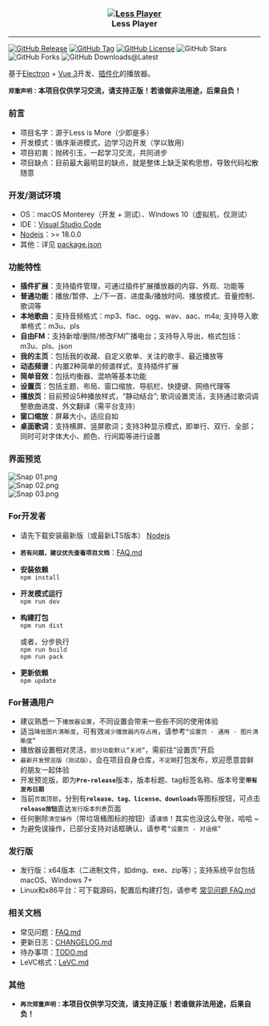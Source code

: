 ### <div align=center>[![Less Player](https://gitee.com/rive08/less-player-desktop/raw/master/public/icon.png)](![/public/icon.png](https://gitee.com/rive08/less-player-desktop/raw/master/public/icon.png))<br>Less Player</div>  
---  


[![GitHub Release](https://img.shields.io/github/release/GeekLee2012/Less-Player-Desktop)](https://github.com/GeekLee2012/Less-Player-Desktop/releases)
[![GitHub Tag](https://img.shields.io/github/tag/GeekLee2012/Less-Player-Desktop)](https://github.com/GeekLee2012/Less-Player-Desktop/tags)
[![GitHub License](https://img.shields.io/github/license/GeekLee2012/Less-Player-Desktop)](https://github.com/GeekLee2012/Less-Player-Desktop/blob/main/LICENSE)
![GitHub Stars](https://img.shields.io/github/stars/GeekLee2012/Less-Player-Desktop)
![GitHub Forks](https://img.shields.io/github/forks/GeekLee2012/Less-Player-Desktop) 
![GitHub Downloads@Latest](https://img.shields.io/github/downloads/GeekLee2012/Less-Player-Desktop/latest/total)  

基于[Electron](https://www.electronjs.org/) + [Vue 3](https://vuejs.org/)开发、[插件化](https://github.com/GeekLee2012/Less-Player-Desktop-Plugins/)的播放器。   

<b>`郑重声明：`本项目仅供学习交流，请支持正版！若谁做非法用途，后果自负！</b>   

### 前言  
* 项目名字：源于Less is More（少即是多）
* 开发模式：循序渐进模式，边学习边开发（学以致用）  
* 项目初衷：抛砖引玉，一起学习交流，共同进步  
* 项目缺点：目前最大最明显的缺点，就是整体上缺乏架构思想，导致代码松散随意  
  
### 开发/测试环境
* OS：macOS Monterey（开发 + 测试）、Windows 10（虚拟机，仅测试）  
* IDE：[Visual Studio Code](https://code.visualstudio.com/)  
* [Nodejs](https://nodejs.org/)：>= 18.0.0  
* 其他：详见 [package.json](package.json)    
  
### 功能特性
* <b>插件扩展</b>：支持插件管理，可通过插件扩展播放器的内容、外观、功能等  
* <b>普通功能</b>：播放/暂停、上/下一首、进度条/播放时间、播放模式、音量控制、歌词等  
* <b>本地歌曲</b>：支持音频格式：mp3、flac、ogg、wav、aac、m4a; 支持导入歌单格式：m3u、pls 
* <b>自由FM</b>：支持新增/删除/修改FM广播电台；支持导入导出，格式包括：m3u、pls、json  
* <b>我的主页</b>：包括我的收藏、自定义歌单、关注的歌手、最近播放等  
* <b>动态频谱</b>：内置2种简单的频谱样式，支持插件扩展   
* <b>简单音效</b>：包括均衡器、混响等基本功能  
* <b>设置页</b>：包括主题、布局、窗口缩放、导航栏、快捷键、网络代理等  
* <b>播放页</b>：目前预设5种播放样式，“静动结合”; 歌词设置灵活，支持通过歌词调整歌曲进度、外文翻译（需平台支持） 
* <b>窗口缩放</b>：屏幕大小，适应自如  
* <b>桌面歌词</b>：支持横屏、竖屏歌词；支持3种显示模式，即单行、双行、全部；同时可对字体大小、颜色、行间距等进行设置   
  
### 界面预览  
![Snap 01.png](https://gitee.com/rive08/resources/raw/master/less-player-desktop/temp/snap%2001.png)  
![Snap 02.png](https://gitee.com/rive08/resources/raw/master/less-player-desktop/temp/snap%2002.png)  
![Snap 03.png](https://gitee.com/rive08/resources/raw/master/less-player-desktop/temp/snap%2003.png)  

### For开发者  
* 请先下载安装最新版（或最新LTS版本） [Nodejs](https://nodejs.org/)  

* <b>`若有问题，建议优先查看项目文档`</b>：[FAQ.md](FAQ.md) 
  
* <b>安装依赖</b>  
  `npm install`
  
* <b>开发模式运行</b>  
  `npm run dev`
  
* <b>构建打包</b>  
  `npm run dist`  
      
  或者，分步执行  
  `npm run build`  
  `npm run pack`  
  
* <b>更新依赖</b>  
  `npm update`
  
### For普通用户
* 建议熟悉一下`播放器设置`，不同设置会带来一些些不同的使用体验  
* 适当`降低图片清晰度`，可有效`减少播放器内存占用`，请参考`“设置页 - 通用 - 图片清晰度”`
* 播放器设置相对灵活，`部分功能默认“关闭”`，需前往“设置页”开启   
* `最新开发预览版（测试版）`，会在项目自身仓库，`不定期`打包发布，欢迎愿意尝鲜的朋友一起体验  
* 开发预览版，即为<b>`Pre-release`</b>版本，版本标题、tag标签名称、版本号里<b>`带有发布日期`</b>   
* 当前`页面顶部`，分别有<b>`release、tag、license、downloads`</b>等图标按钮，可点击<b>`release按钮`</b>直达`发行版本列表`页面  
* 任何删除`清空操作`（带垃圾桶图标的按钮）请`谨慎`！其实也没这么夸张，哈哈 ~  
* 为避免误操作，已部分支持对话框确认，请参考`“设置页 - 对话框”`  
  
### 发行版  
* 发行版：x64版本（二进制文件，如dmg、exe、zip等）；支持系统平台包括macOS、Windows 7+  
* Linux和x86平台：可下载源码，配置后构建打包，请参考 [常见问题 FAQ.md](FAQ.md)
  
### 相关文档
* 常见问题：[FAQ.md](FAQ.md)  
* 更新日志：[CHANGELOG.md](CHANGELOG.md) 
* 待办事项：[TODO.md](TODO.md)  
* LeVC格式：[LeVC.md](LeVC.md)  
  
### 其他  
* <b>`再次郑重声明：`本项目仅供学习交流，请支持正版！若谁做非法用途，后果自负！</b>